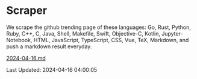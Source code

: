 # Scraper

We scrape the github trending page of these languages: Go, Rust, Python, Ruby, C++, C, Java, Shell, Makefile, Swift, Objective-C, Kotlin, Jupyter-Notebook, HTML, JavaScript, TypeScript, CSS, Vue, TeX, Markdown, and push a markdown result everyday.

[2024-04-16.md](https://github.com/yangwenmai/github-trending-backup/blob/master/2024-04-16.md)

Last Updated: 2024-04-16 04:00:05